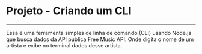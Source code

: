 # Projeto - Criando um CLI
---
Essa é uma ferramenta simples de linha de comando (CLI) usando Node.js que busca dados da API pública Free Music API. Onde digita o nome de um artista e exibe no terminal dados desse artista.
